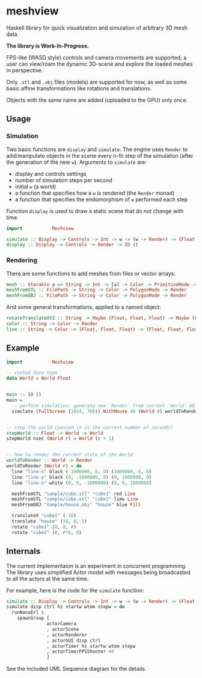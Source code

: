 # meshview

Haskell library for quick visualization and simulation of arbitrary 3D mesh data.

**The library is Work-In-Progress.**

FPS-like (WASD style) controls and camera movements are supported; a user can view/roam the dynamic 3D-scene and
explore the loaded meshes in perspective.

Only `.stl` and `.obj` files (models) are supported for now, as well as some basic affine transformations like
rotations and translations.

Objects with the same name are added (uploaded to the GPU) only once.

## Usage

### Simulation
Two basic functions are `display` and `simulate`. The engine uses `Render` to add/manipulate
objects in the scene every n-th step of the simulation (after the generation of the new `w`).
Arguments to `simulate` are:
- display and controls settings
- number of simulation steps per second
- initial `w` (a world)
- a function that specifies how a `w` is rendered (the `Render` monad)
- a function that specifies the endomorphism of `w` performed each step

Function `display` is used to draw a static scene that do not change with time.

``` haskell
import           Meshview

simulate :: Display -> Controls -> Int -> w -> (w -> Render) -> (Float -> w -> w) -> IO ()
display :: Display -> Controls -> Render -> IO ()
```

### Rendering

There are some functions to add meshes from files or vector arrays:

``` haskell
mesh :: Storable a => String -> Int -> [a] -> Color -> PrimitiveMode -> PolygonMode -> Render
meshFromSTL :: FilePath -> String -> Color -> PolygonMode -> Render
meshFromOBJ :: FilePath -> String -> Color -> PolygonMode -> Render
```

And some general transformations, applied to a named object:

``` haskell
rotateTranslateXYZ :: String -> Maybe (Float, Float, Float) -> Maybe (Float, Float, Float) -> Render
color :: String -> Color -> Render
line :: String -> Color -> (Float, Float, Float) -> (Float, Float, Float) -> Render
```

## Example

``` haskell
import           Meshview

-- custom data type
data World = World Float


main :: IO ()
main =
  -- perform simulation: generate new `Render` from current `World` 48 times per second
  simulate (FullScreen (1024, 768)) WithMouse 48 (World 0) worldToRender stepWorld


-- step the world (passed in is the current number of seconds)
stepWorld :: Float -> World -> World
stepWorld nsec (World r) = World (r + 1)


-- how to render the current state of the World
worldToRender :: World -> Render
worldToRender (World r) = do
  line "line-x" black (-1000000, 0, 0) (1000000, 0, 0)
  line "line-y" black (0, -1000000, 0) (0, 1000000, 0)
  line "line-z" white (0, 0, -1000000) (0, 0, 1000000)

  meshFromSTL "sample/cube.stl" "cube1" red Line
  meshFromSTL "sample/cube.stl" "cube2" lime Line
  meshFromOBJ "sample/house.obj" "house" blue Fill

  translateX "cube1" (-10)
  translate "house" (10, 0, 5)
  rotate "cube1" (0, 0, r)
  rotate "cube2" (r, r*6, 0)
```

## Internals
The current implementaion is an experiment in concurrent programming. The library uses simplified Actor model with messages being broadcasted to all the actors at the same time.

For example, here is the code for the `simulate` function:

``` haskell
simulate :: Display -> Controls -> Int -> w -> (w -> Render) -> (Float -> w -> w) -> IO ()
simulate disp ctrl hz startw wtom stepw = do
  runNanoErl $
    spawnGroup [
               actorCamera
               , actorScene
               , actorRenderer
               , actorGUI disp ctrl
               , actorTimer hz startw wtom stepw
               , actorTimerFPSShooter 48
               ]
```

See the included UML Sequence diagram for the details.
